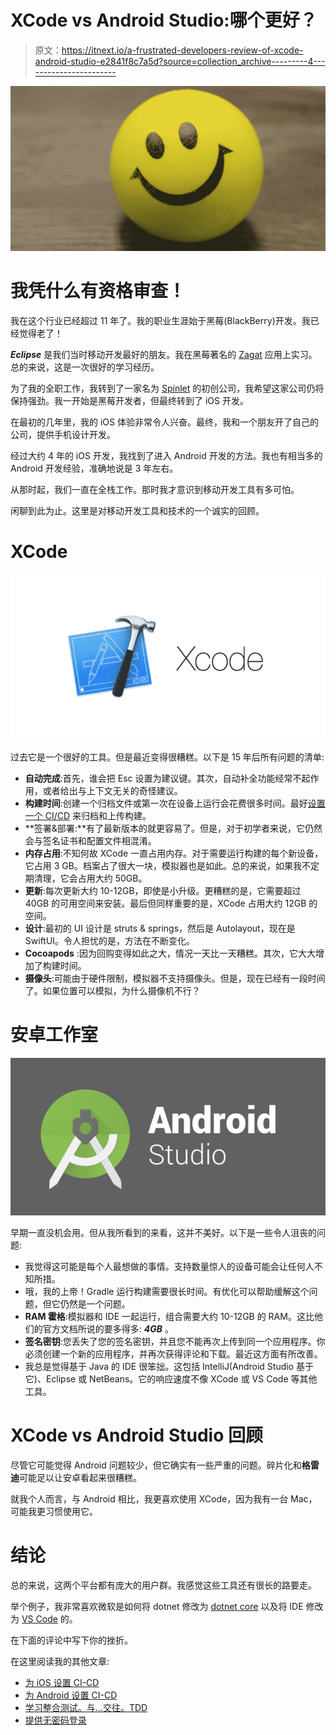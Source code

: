 # XCode vs Android Studio:哪个更好？

> 原文：<https://itnext.io/a-frustrated-developers-review-of-xcode-android-studio-e2841f8c7a5d?source=collection_archive---------4----------------------->

![](img/cee01864640857c78bb708f3758d397d.png)

# 我凭什么有资格审查！

我在这个行业已经超过 11 年了。我的职业生涯始于黑莓(BlackBerry)开发。我已经觉得老了！

***Eclipse*** 是我们当时移动开发最好的朋友。我在黑莓著名的 [Zagat](https://zagat.com/) 应用上实习。总的来说，这是一次很好的学习经历。

为了我的全职工作，我转到了一家名为 [Spinlet](https://www.linkedin.com/company/spinlet/) 的初创公司，我希望这家公司仍将保持强劲。我一开始是黑莓开发者，但最终转到了 iOS 开发。

在最初的几年里，我的 iOS 体验非常令人兴奋。最终，我和一个朋友开了自己的公司，提供手机设计开发。

经过大约 4 年的 iOS 开发，我找到了进入 Android 开发的方法。我也有相当多的 Android 开发经验，准确地说是 3 年左右。

从那时起，我们一直在全栈工作。那时我才意识到移动开发工具有多可怕。

闲聊到此为止。这里是对移动开发工具和技术的一个诚实的回顾。

# XCode

![](img/0ccdb35858e9744ae59de7505f49a9ed.png)

过去它是一个很好的工具。但是最近变得很糟糕。以下是 15 年后所有问题的清单:

*   **自动完成**:首先，谁会把 Esc 设置为建议键。其次，自动补全功能经常不起作用，或者给出与上下文无关的奇怪建议。
*   **构建时间**:创建一个归档文件或第一次在设备上运行会花费很多时间。最好[设置一个 CI/CD](https://arjavdave.com/2021/03/11/continuous-integration-cicd-for-ios-on-azure-devops-part-1/) 来归档和上传构建。
*   **签署&部署:**有了最新版本的就更容易了。但是，对于初学者来说，它仍然会与签名证书和配置文件相混淆。
*   **内存占用**:不知何故 XCode 一直占用内存。对于需要运行构建的每个新设备，它占用 3 GB。档案占了很大一块，模拟器也是如此。总的来说，如果我不定期清理，它会占用大约 50GB。
*   **更新**:每次更新大约 10-12GB，即使是小升级。更糟糕的是，它需要超过 40GB 的可用空间来安装。最后但同样重要的是，XCode 占用大约 12GB 的空间。
*   **设计**:最初的 UI 设计是 struts & springs，然后是 Autolayout，现在是 SwiftUI。令人担忧的是，方法在不断变化。
*   **Cocoapods** :因为回购变得如此之大，情况一天比一天糟糕。其次，它大大增加了构建时间。
*   **摄像头**:可能由于硬件限制，模拟器不支持摄像头。但是，现在已经有一段时间了。如果位置可以模拟，为什么摄像机不行？

# 安卓工作室

![](img/bb731b4504b25bb36b67e0139f19a16f.png)

早期一直没机会用。但从我所看到的来看，这并不美好。以下是一些令人沮丧的问题:

*   我觉得这可能是每个人最想做的事情。支持数量惊人的设备可能会让任何人不知所措。
*   哦，我的上帝！Gradle 运行构建需要很长时间。有优化可以帮助缓解这个问题，但它仍然是一个问题。
*   **RAM 霍格**:模拟器和 IDE 一起运行，组合需要大约 10-12GB 的 RAM。这比他们的官方文档所说的要多得多: ***4GB*** 。
*   **签名密钥**:您丢失了您的签名密钥，并且您不能再次上传到同一个应用程序。你必须创建一个新的应用程序，并再次获得评论和下载。最近这方面有所改善。
*   我总是觉得基于 Java 的 IDE 很笨拙。这包括 IntelliJ(Android Studio 基于它)、Eclipse 或 NetBeans。它的响应速度不像 XCode 或 VS Code 等其他工具。

# XCode vs Android Studio 回顾

尽管它可能觉得 Android 问题较少，但它确实有一些严重的问题。碎片化和**格雷迪**可能足以让安卓看起来很糟糕。

就我个人而言，与 Android 相比，我更喜欢使用 XCode，因为我有一台 Mac，可能我更习惯使用它。

# 结论

总的来说，这两个平台都有庞大的用户群。我感觉这些工具还有很长的路要走。

举个例子，我非常喜欢微软是如何将 dotnet 修改为 [dotnet core](https://dotnet.microsoft.com/download) 以及将 IDE 修改为 [VS Code](https://code.visualstudio.com/) 的。

在下面的评论中写下你的挫折。

在这里阅读我的其他文章:

*   [为 iOS 设置 CI-CD](https://arjavdave.com/2021/03/11/continuous-integration-cicd-for-ios-on-azure-devops-part-1/)
*   [为 Android 设置 CI-CD](https://arjavdave.com/2021/03/16/how-to-setup-ci-cd-pipelines-for-android-with-azure-devops/)
*   [学习整合测试。与...交往。TDD](https://arjavdave.com/2021/04/14/learn-test-driven-development-with-integration-tests-in-net-5-0/)
*   [提供无密码登录](https://arjavdave.com/2021/04/05/going-password-less-with-dotnet/)